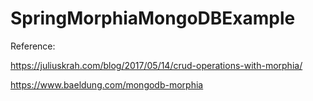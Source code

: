 # SpringMorphiaMongoDBExample

Reference:

https://juliuskrah.com/blog/2017/05/14/crud-operations-with-morphia/

https://www.baeldung.com/mongodb-morphia
